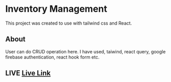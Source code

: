 # Inventory Management

This project was created to use with tailwind css and React. 

## About

User can do CRUD operation here. I have used, taiwind, react query, google firebase authentication, react hook form etc.

## LIVE [Live Link]('https://outshade-inventory-client.web.app')
